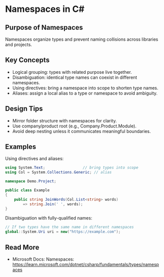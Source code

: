 # Namespaces in C#

## Purpose of Namespaces
Namespaces organize types and prevent naming collisions across libraries and projects.

## Key Concepts
- Logical grouping: types with related purpose live together.
- Disambiguation: identical type names can coexist in different namespaces.
- Using directives: bring a namespace into scope to shorten type names.
- Aliases: assign a local alias to a type or namespace to avoid ambiguity.

## Design Tips
- Mirror folder structure with namespaces for clarity.
- Use company/product root (e.g., Company.Product.Module).
- Avoid deep nesting unless it communicates meaningful boundaries.

## Examples
Using directives and aliases:

```csharp
using System.Text;                 // bring types into scope
using Col = System.Collections.Generic; // alias

namespace Demo.Project;

public class Example
{
	public string JoinWords(Col.List<string> words)
		=> string.Join(' ', words);
}
```

Disambiguation with fully-qualified names:

```csharp
// If two types have the same name in different namespaces
global::System.Uri uri = new("https://example.com");
```

## Read More
- Microsoft Docs: Namespaces: https://learn.microsoft.com/dotnet/csharp/fundamentals/types/namespaces

